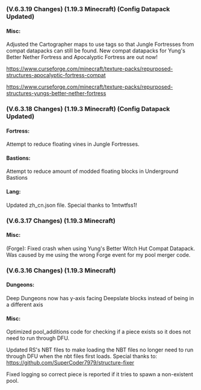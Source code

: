 ### **(V.6.3.19 Changes) (1.19.3 Minecraft) (Config Datapack Updated)**

#### Misc:
Adjusted the Cartographer maps to use tags so that Jungle Fortresses from compat datapacks can still be found.
 New compat datapacks for Yung's Better Nether Fortress and Apocalyptic Fortress are out now!

https://www.curseforge.com/minecraft/texture-packs/repurposed-structures-apocalyptic-fortress-compat

https://www.curseforge.com/minecraft/texture-packs/repurposed-structures-yungs-better-nether-fortress


### **(V.6.3.18 Changes) (1.19.3 Minecraft) (Config Datapack Updated)**

#### Fortress:
Attempt to reduce floating vines in Jungle Fortresses.

#### Bastions:
Attempt to reduce amount of modded floating blocks in Underground Bastions

#### Lang:
Updated zh_cn.json file. Special thanks to 1mtwtfss1!


### **(V.6.3.17 Changes) (1.19.3 Minecraft)**

#### Misc:
(Forge): Fixed crash when using Yung's Better Witch Hut Compat Datapack.
 Was caused by me using the wrong Forge event for my pool merger code.


### **(V.6.3.16 Changes) (1.19.3 Minecraft)**

#### Dungeons:
Deep Dungeons now has y-axis facing Deepslate blocks instead of being in a different axis

#### Misc:
Optimized pool_additions code for checking if a piece exists so it does not need to run through DFU.

Updated RS's NBT files to make loading the NBT files no longer need to run through DFU when the nbt files first loads.
 Special thanks to: https://github.com/SuperCoder7979/structure-fixer

Fixed logging so correct piece is reported if it tries to spawn a non-existent pool.